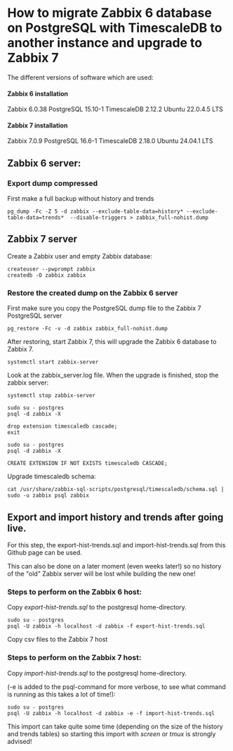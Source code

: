 # How to migrate Zabbix 6 database on PostgreSQL with TimescaleDB to another instance and upgrade to Zabbix 7

The different versions of software which are used:

#### Zabbix 6 installation
Zabbix 6.0.38
PostgreSQL 15.10-1
TimescaleDB 2.12.2
Ubuntu 22.0.4.5 LTS

#### Zabbix 7 installation
Zabbix 7.0.9
PostgreSQL 16.6-1
TimescaleDB 2.18.0
Ubuntu 24.04.1 LTS

## Zabbix 6 server:

### Export dump compressed
First make a full backup without history and trends

`pg_dump -Fc -Z 5 -d zabbix --exclude-table-data=history* --exclude-table-data=trends*  --disable-triggers > zabbix_full-nohist.dump`

## Zabbix 7 server

Create a Zabbix user and empty Zabbix database:
```
createuser --pwprompt zabbix
createdb -O zabbix zabbix
```

### Restore the created dump on the Zabbix 6 server

First make sure you copy the PostgreSQL dump file to the Zabbix 7 PostgreSQL server

`pg_restore -Fc -v -d zabbix zabbix_full-nohist.dump`

After restoring, start Zabbix 7, this will upgrade the Zabbix 6 database to Zabbix 7.

`systemctl start zabbix-server`

Look at the zabbix_server.log file. When the upgrade is finished, stop the zabbix server:

`systemctl stop zabbix-server`

```
sudo su - postgres
psql -d zabbix -X

drop extension timescaledb cascade;
exit
```

```
sudo su - postgres
psql -d zabbix -X

CREATE EXTENSION IF NOT EXISTS timescaledb CASCADE;
```

Upgrade timescaledb schema:

`cat /usr/share/zabbix-sql-scripts/postgresql/timescaledb/schema.sql | sudo -u zabbix psql zabbix`


## Export and import history and trends after going live.
For this step, the export-hist-trends.sql and import-hist-trends.sql from this Github page can be used.

This can also be done on a later moment (even weeks later!) so no history of the "old" Zabbix server will be lost while building the new one!

### Steps to perform on the Zabbix 6 host:
Copy _export-hist-trends.sql_ to the postgresql home-directory.

```
sudo su - postgres
psql -U zabbix -h localhost -d zabbix -f export-hist-trends.sql
```

Copy csv files to the Zabbix 7 host

### Steps to perform on the Zabbix 7 host:
Copy _import-hist-trends.sql_ to the postgresql home-directory.

(-e is added to the psql-command for more verbose, to see what command is running as this takes a lot of time!):

```
sudo su - postgres
psql -U zabbix -h localhost -d zabbix -e -f import-hist-trends.sql
```

This import can take quite some time (depending on the size of the history and trends tables) so starting this import with _screen_ or _tmux_ is strongly advised!

